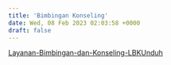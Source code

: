 ```yaml
---
title: 'Bimbingan Konseling'
date: Wed, 08 Feb 2023 02:03:58 +0000
draft: false
---
```


[Layanan-Bimbingan-dan-Konseling-LBK](https://cloud.unda.ac.id/www/wp-content/uploads/2023/02/Layanan-Bimbingan-dan-Konseling-LBK.pdf)[Unduh](https://cloud.unda.ac.id/www/wp-content/uploads/2023/02/Layanan-Bimbingan-dan-Konseling-LBK.pdf)

